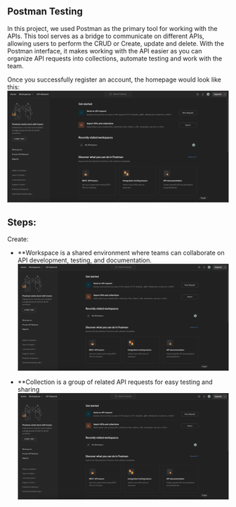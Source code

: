 Postman Testing
---
In this project, we used Postman as the primary tool for working with the APIs. This tool serves as a bridge to communicate on different APIs, allowing users to perform the CRUD or Create, update and delete. With the Postman interface, it makes working with the API easier as you can organize API requests into collections, automate testing and work with the team.


Once you successfully register an account, the homepage would look like this:
![Hompage](images/1-homepage.png)


Steps:
---
Create:
- **Workspace is a shared environment where teams can collaborate on API development, testing, and documentation.
![Workspace](images/1-homepage.png)

- **Collection is a group of related API requests for easy testing and sharing
![Collection](images/1-homepage.png)



